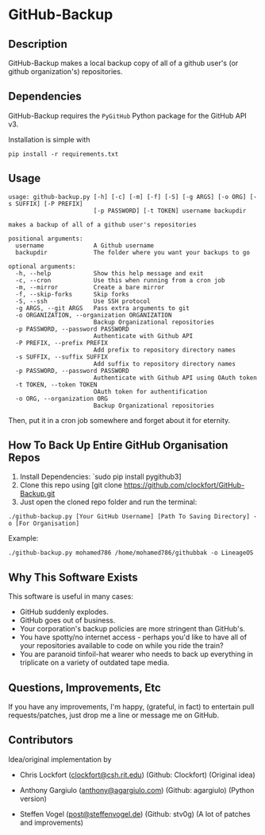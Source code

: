 GitHub-Backup
============================

Description
----------------------------

GitHub-Backup makes a local backup copy of all of a github user's (or github organization's) repositories.

Dependencies
----------------------------

GitHub-Backup requires the `PyGitHub` Python package for the GitHub API v3.

Installation is simple with

	pip install -r requirements.txt

Usage
----------------------------

````
usage: github-backup.py [-h] [-c] [-m] [-f] [-S] [-g ARGS] [-o ORG] [-s SUFFIX] [-P PREFIX]
                        [-p PASSWORD] [-t TOKEN] username backupdir

makes a backup of all of a github user's repositories

positional arguments:
  username              A Github username
  backupdir             The folder where you want your backups to go

optional arguments:
  -h, --help            Show this help message and exit
  -c, --cron            Use this when running from a cron job
  -m, --mirror          Create a bare mirror
  -f, --skip-forks      Skip forks
  -S, --ssh             Use SSH protocol
  -g ARGS, --git ARGS   Pass extra arguments to git
  -o ORGANIZATION, --organization ORGANIZATION
                        Backup Organizational repositories
  -p PASSWORD, --password PASSWORD   
                        Authenticate with Github API
  -P PREFIX, --prefix PREFIX   
                        Add prefix to repository directory names
  -s SUFFIX, --suffix SUFFIX
                        Add suffix to repository directory names
  -p PASSWORD, --password PASSWORD
                        Authenticate with Github API using OAuth token
  -t TOKEN, --token TOKEN
                        OAuth token for authentification
  -o ORG, --organization ORG
                        Backup Organizational repositories
````

Then, put it in a cron job somewhere and forget about it for eternity.

How To Back Up Entire GitHub Organisation Repos
-------------------------

1. Install Dependencies: `sudo pip install pygithub3]
2. Clone this repo using [git clone https://github.com/clockfort/GitHub-Backup.git
3. Just open the cloned repo folder and run the terminal:

```
./github-backup.py [Your GitHub Username] [Path To Saving Directory] -o [For Organisation]
```

Example:

```
./github-backup.py mohamed786 /home/mohamed786/githubbak -o LineageOS
```

Why This Software Exists
-------------------------
This software is useful in many cases:

  - GitHub suddenly explodes.
  - GitHub goes out of business.
  - Your corporation's backup policies are more stringent than GitHub's.
  - You have spotty/no internet access - perhaps you'd like to have all of your repositories available to code on while you ride the train?
  - You are paranoid tinfoil-hat wearer who needs to back up everything in triplicate on a variety of outdated tape media.


Questions, Improvements, Etc
-----------------------------

If you have any improvements, I'm happy, (grateful, in fact) to entertain pull requests/patches, just drop me a line or message me on GitHub.

Contributors
----------------------------

Idea/original implementation by 

- Chris Lockfort (clockfort@csh.rit.edu) (Github: Clockfort)
  (Original idea)

- Anthony Gargiulo (anthony@agargiulo.com) (Github: agargiulo)
  (Python version)

- Steffen Vogel (post@steffenvogel.de) (Github: stv0g)
  (A lot of patches and improvements)
